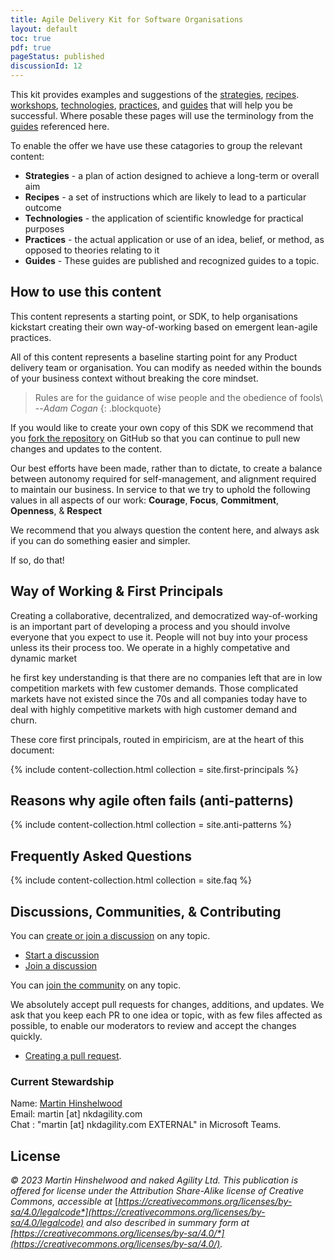 ```yaml
---
title: Agile Delivery Kit for Software Organisations
layout: default
toc: true
pdf: true
pageStatus: published
discussionId: 12 
---
```


This kit provides examples and suggestions  of the [strategies](./strategies/), [recipes](./recipes/). [workshops](./workshops/), [technologies](./technologies/), [practices](./practices/), and [guides](./guides/) that will help you be successful. Where posable these pages will use the terminology from the [guides](./guides/) referenced here. 

To enable the offer we have use these catagories to group the relevant content:

-   **Strategies** - a plan of action designed to achieve a long-term or overall aim
-   **Recipes** - a set of instructions which are likely to lead to a particular outcome
-   **Technologies** - the application of scientific knowledge for practical purposes
-   **Practices** - the actual application or use of an idea, belief, or method, as opposed to theories relating to it
-   **Guides** - These guides are published and recognized guides to a topic.

## How to use this content

This content represents a starting point, or SDK, to help organisations kickstart creating their own way-of-working based on emergent lean-agile practices.

All of this content represents a baseline starting point for any Product delivery team or organisation. You can modify as needed within the bounds of your business context without breaking the core mindset.

> Rules are for the guidance of wise people and the obedience of fools\\
> --<cite>Adam Cogan</cite>
{: .blockquote}

If you would like to create your own copy of this SDK we recommend that you [fork the repository](https://docs.github.com/en/pull-requests/collaborating-with-pull-requests/working-with-forks/about-forks) on GitHub so that you can continue to pull new changes and updates to the content.

Our best efforts have been made, rather than to dictate, to create a balance between autonomy required for self-management, and alignment required to maintain our business. In service to that we try to uphold the following values in all aspects of our work: **Courage**, **Focus**, **Commitment**, **Openness**, & **Respect**

We recommend that you always question the content here, and always ask if you can do something easier and simpler. 

If so, do that!

## Way of Working & First Principals

Creating a collaborative, decentralized, and democratized way-of-working is an important part of developing a process and you should involve everyone that you expect to use it. People will not buy into your process unless its their process too. We operate in a highly competative and dynamic market 

he first key understanding is that there are no companies left that are in low competition markets with few customer demands. Those complicated markets have not existed since the 70s and all companies today have to deal with highly competitive markets with high customer demand and churn.

These core first principals, routed in empiricism, are at the heart of this document:

{% include content-collection.html collection = site.first-principals %}  

## Reasons why agile often fails (anti-patterns)

{% include content-collection.html collection = site.anti-patterns %}  

## Frequently Asked Questions

{% include content-collection.html collection = site.faq  %}  

## Discussions, Communities, & Contributing

You can [create or join a discussion](https://github.com/nkdAgility/Scrum-Delivery-Kit-for-Software-Organisations/discussions) on any topic.

-   [Start a discussion](https://github.com/nkdAgility/Scrum-Delivery-Kit-for-Software-Organisations/discussions/new)
-   [Join a discussion](https://github.com/nkdAgility/Scrum-Delivery-Kit-for-Software-Organisations/discussions)

You can [join the community](https://github.com/nkdAgility/Scrum-Delivery-Kit-for-Software-Organisations/discussions) on any topic.

We absolutely accept pull requests for changes, additions, and updates. We ask that you keep each PR to one idea or topic, with as few files affected as possible, to enable our moderators to review and accept the changes quickly.

-   [Creating a pull request](https://docs.github.com/en/pull-requests/collaborating-with-pull-requests/proposing-changes-to-your-work-with-pull-requests/creating-a-pull-request).

### Current Stewardship

Name: [Martin Hinshelwood](https://linkedin.com/in/martinhinshelwood/)  
Email: martin [at] nkdagility.com  
Chat : "martin [at] nkdagility.com EXTERNAL" in Microsoft Teams.  

## License

*© 2023 Martin Hinshelwood and naked Agility Ltd. This publication is offered for license under the Attribution Share-Alike license of Creative Commons, accessible at* [*https://creativecommons.org/licenses/by-sa/4.0/legalcode*](https://creativecommons.org/licenses/by-sa/4.0/legalcode) *and also described in summary form at* [*https://creativecommons.org/licenses/by-sa/4.0/*](https://creativecommons.org/licenses/by-sa/4.0/)*.*
